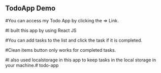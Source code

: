 ## TodoApp Demo

#You can access my Todo App by clicking the => Link.

#I built this app by using React JS

#You can add tasks to the list and click the task if it is completed.

#Clean items button only works for completed tasks.

#I also used localstorage in this app to keep tasks in the local storage in your machine.#   t o d o - a p p  
 